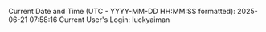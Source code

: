 Current Date and Time (UTC - YYYY-MM-DD HH:MM:SS formatted): 2025-06-21 07:58:16
Current User's Login: luckyaiman

